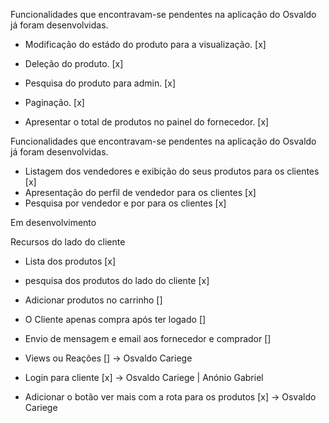 Funcionalidades que encontravam-se pendentes na aplicação do Osvaldo já foram desenvolvidas.

- Modificação do estádo do produto para a visualização. [x]
- Deleção do produto. [x]
- Pesquisa do produto para admin. [x]
- Paginação. [x]

- Apresentar o total de produtos no painel do fornecedor. [x]

Funcionalidades que encontravam-se pendentes na aplicação do Osvaldo já foram desenvolvidas.

- Listagem dos vendedores e exibição do seus produtos para os clientes [x]
- Apresentação do perfil de vendedor para os clientes [x]
- Pesquisa por vendedor e por para os clientes [x]

Em desenvolvimento

Recursos do lado do cliente
- Lista dos produtos [x]
- pesquisa dos produtos do lado do cliente [x]

- Adicionar produtos no carrinho []
- O Cliente apenas compra após ter logado []
- Envio de mensagem e email aos fornecedor e comprador []
  
- Views ou Reações [] -> Osvaldo Cariege
- Login para cliente [x] -> Osvaldo Cariege | Anónio Gabriel
- Adicionar o botão ver mais com a rota para os produtos [x] -> Osvaldo Cariege